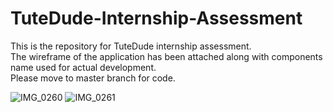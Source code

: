 # TuteDude-Internship-Assessment
This is the repository for TuteDude internship assessment.
<br>
The wireframe of the application has been attached along with components name used for actual development.
<br>
Please move to master branch for code.

![IMG_0260](https://user-images.githubusercontent.com/69876724/202744817-1c5ed7e4-706f-4642-aa52-d59d1c10dab1.jpg)
![IMG_0261](https://user-images.githubusercontent.com/69876724/202744840-256c1eeb-84f6-49f3-8a36-96a4ac347bbf.jpg)
